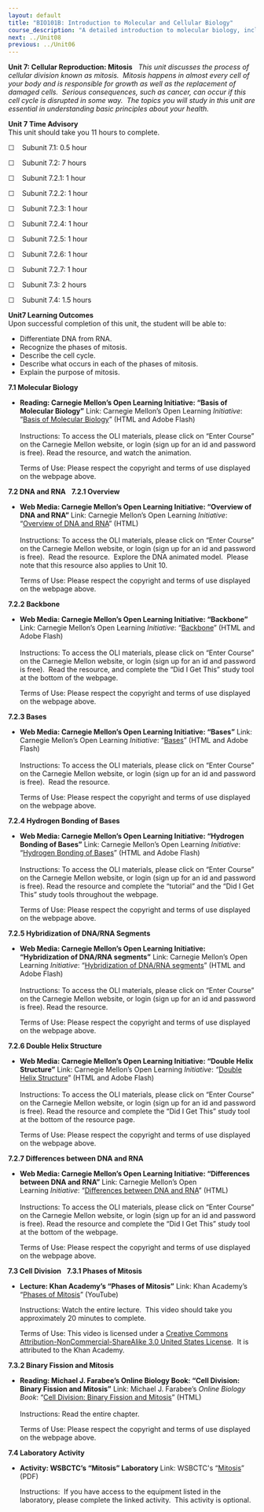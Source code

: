 ```yaml
---
layout: default
title: "BIO101B: Introduction to Molecular and Cellular Biology"
course_description: "A detailed introduction to molecular biology, including proteins, carbohydrates, lipids, and nucleic acids, water, and other compounds that make up the cell. Particular emphasis is placed on the cell membrane, mitosis and meiosis, genetics and gene expression, transcription and translation, and cellular metabolism."
next: ../Unit08
previous: ../Unit06
---
```

**Unit 7: Cellular Reproduction: Mitosis** <span id="7"></span> 
*This unit discusses the process of cellular division known as mitosis.
 Mitosis happens in almost every cell of your body and is responsible
for growth as well as the replacement of damaged cells.  Serious
consequences, such as cancer, can occur if this cell cycle is disrupted
in some way.  The topics you will study in this unit are essential in
understanding basic principles about your health.*

**Unit 7 Time Advisory**  
This unit should take you 11 hours to complete.  
  
☐    Subunit 7.1: 0.5 hour  
  
 ☐    Subunit 7.2: 7 hours

☐    Subunit 7.2.1: 1 hour

☐    Subunit 7.2.2: 1 hour

☐    Subunit 7.2.3: 1 hour

☐    Subunit 7.2.4: 1 hour

☐    Subunit 7.2.5: 1 hour

☐    Subunit 7.2.6: 1 hour

☐    Subunit 7.2.7: 1 hour

☐    Subunit 7.3: 2 hours  
  
 ☐    Subunit 7.4: 1.5 hours

**Unit7 Learning Outcomes**  
Upon successful completion of this unit, the student will be able to:  
-   Differentiate DNA from RNA.
-   Recognize the phases of mitosis.
-   Describe the cell cycle.
-   Describe what occurs in each of the phases of mitosis.
-   Explain the purpose of mitosis.

**7.1 Molecular Biology** <span id="7.1"></span> 
-   **Reading: Carnegie Mellon’s Open Learning Initiative: “Basis of
    Molecular Biology”**
    Link: Carnegie Mellon’s Open Learning *Initiative*: “[Basis of
    Molecular
    Biology](https://oli.web.cmu.edu/jcourse/webui/guest/activity.do?context=291f92e280020ca6012e3665726a297b&view=frameset)”
    (HTML and Adobe Flash)  
        
     Instructions: To access the OLI materials, please click on “Enter
    Course” on the Carnegie Mellon website, or login (sign up for an id
    and password is free). Read the resource, and watch the animation.  
      
     Terms of Use: Please respect the copyright and terms of use
    displayed on the webpage above.

**7.2 DNA and RNA** <span id="7.2"></span> 
**7.2.1 Overview** <span id="7.2.1"></span> 
-   **Web Media: Carnegie Mellon’s Open Learning Initiative: “Overview
    of DNA and RNA”**
    Link: Carnegie Mellon’s Open Learning *Initiative*: “[Overview of
    DNA and
    RNA](https://oli.web.cmu.edu/jcourse/workbook/activity/page?context=291f92e580020ca60062e06bc2c9a912&view=frameset)”
    (HTML)  
        
     Instructions: To access the OLI materials, please click on “Enter
    Course” on the Carnegie Mellon website, or login (sign up for an id
    and password is free).  Read the resource.  Explore the DNA animated
    model.  Please note that this resource also applies to Unit 10.  
      
     Terms of Use: Please respect the copyright and terms of use
    displayed on the webpage above.

**7.2.2 Backbone** <span id="7.2.2"></span> 
-   **Web Media: Carnegie Mellon’s Open Learning Initiative:
    “Backbone”**
    Link: Carnegie Mellon’s Open Learning *Initiative*:
    “[Backbone](https://oli.web.cmu.edu/jcourse/workbook/activity/page?context=291f92e680020ca601b1cf5ec3a10ae5&view=frameset)”
    (HTML and Adobe Flash)  
        
     Instructions: To access the OLI materials, please click on “Enter
    Course” on the Carnegie Mellon website, or login (sign up for an id
    and password is free).  Read the resource, and complete the “Did I
    Get This” study tool at the bottom of the webpage.  
      
     Terms of Use: Please respect the copyright and terms of use
    displayed on the webpage above.

**7.2.3 Bases** <span id="7.2.3"></span> 
-   **Web Media: Carnegie Mellon’s Open Learning Initiative: “Bases”**
    Link: Carnegie Mellon’s Open Learning *Initiative*:
    “[Bases](https://oli.web.cmu.edu/jcourse/workbook/activity/page?context=291f92e780020ca60179e87d40eb76fd&view=frameset)”
    (HTML and Adobe Flash)  
        
     Instructions: To access the OLI materials, please click on “Enter
    Course” on the Carnegie Mellon website, or login (sign up for an id
    and password is free).  Read the resource.  
      
     Terms of Use: Please respect the copyright and terms of use
    displayed on the webpage above.

**7.2.4 Hydrogen Bonding of Bases** <span id="7.2.4"></span> 
-   **Web Media: Carnegie Mellon’s Open Learning Initiative: “Hydrogen
    Bonding of Bases”**
    Link: Carnegie Mellon’s Open Learning *Initiative*: “[Hydrogen
    Bonding of
    Bases](https://oli.web.cmu.edu/jcourse/workbook/activity/page?context=291f92e980020ca600f29d712cf3b8dd&view=frameset)”
    (HTML and Adobe Flash)  
        
     Instructions: To access the OLI materials, please click on “Enter
    Course” on the Carnegie Mellon website, or login (sign up for an id
    and password is free). Read the resource and complete the “tutorial”
    and the “Did I Get This” study tools throughout the webpage.  
      
     Terms of Use: Please respect the copyright and terms of use
    displayed on the webpage above.

**7.2.5 Hybridization of DNA/RNA Segments** <span id="7.2.5"></span> 
-   **Web Media: Carnegie Mellon’s Open Learning Initiative:
    “Hybridization of DNA/RNA segments”**
    Link: Carnegie Mellon’s Open Learning *Initiative*: “[Hybridization
    of DNA/RNA
    segments](https://oli.web.cmu.edu/jcourse/workbook/activity/page?context=291f92ea80020ca601a3833d086a327c&view=frameset)”
    (HTML and Adobe Flash)  
        
     Instructions: To access the OLI materials, please click on “Enter
    Course” on the Carnegie Mellon website, or login (sign up for an id
    and password is free). Read the resource.  
      
     Terms of Use: Please respect the copyright and terms of use
    displayed on the webpage above.

**7.2.6 Double Helix Structure** <span id="7.2.6"></span> 
-   **Web Media: Carnegie Mellon’s Open Learning Initiative: “Double
    Helix Structure”**
    Link: Carnegie Mellon’s Open Learning *Initiative*: *“*[Double Helix
    Structure](https://oli.web.cmu.edu/jcourse/webui/guest/activity.do?context=291f92eb80020ca600b5080b19ade3ad&view=frameset)”
    (HTML and Adobe Flash)  
        
     Instructions: To access the OLI materials, please click on “Enter
    Course” on the Carnegie Mellon website, or login (sign up for an id
    and password is free). Read the resource and complete the “Did I Get
    This” study tool at the bottom of the resource page.  
      
     Terms of Use: Please respect the copyright and terms of use
    displayed on the webpage above.

**7.2.7 Differences between DNA and RNA** <span id="7.2.7"></span> 
-   **Web Media: Carnegie Mellon’s Open Learning Initiative:
    “Differences between DNA and RNA”**
    Link: Carnegie Mellon’s Open Learning *Initiative*: “[Differences
    between DNA and
    RNA](https://oli.web.cmu.edu/jcourse/webui/guest/activity.do?context=291f92ec80020ca600f185bf1c1a9946&view=frameset)”
    (HTML)  
        
     Instructions: To access the OLI materials, please click on “Enter
    Course” on the Carnegie Mellon website, or login (sign up for an id
    and password is free). Read the resource and complete the “Did I Get
    This” study tool at the bottom of the webpage.  
      
     Terms of Use: Please respect the copyright and terms of use
    displayed on the webpage above.

**7.3 Cell Division** <span id="7.3"></span> 
**7.3.1 Phases of Mitosis** <span id="7.3.1"></span> 
-   **Lecture: Khan Academy’s “Phases of Mitosis”**
    Link: Khan Academy’s “[Phases of
    Mitosis](http://www.khanacademy.org/video/phases-of-mitosis?playlist=Biology)”
    (YouTube)  
      
     Instructions: Watch the entire lecture.  This video should take you
    approximately 20 minutes to complete.  
      
     Terms of Use: This video is licensed under a [Creative Commons
    Attribution-NonCommercial-ShareAlike 3.0 United States
    License](http://creativecommons.org/licenses/by-nc-nd/3.0/).  It is
    attributed to the Khan Academy.

**7.3.2 Binary Fission and Mitosis** <span id="7.3.2"></span> 
-   **Reading: Michael J. Farabee’s Online Biology Book: “Cell Division:
    Binary Fission and Mitosis”**
    Link: Michael J. Farabee’s *Online Biology Book*: “[Cell Division:
    Binary Fission and
    Mitosis](http://www.emc.maricopa.edu/faculty/farabee/biobk/BioBookmito.html)”
    (HTML)  
        
     Instructions: Read the entire chapter.   
      
     Terms of Use: Please respect the copyright and terms of use
    displayed on the webpage above.

**7.4 Laboratory Activity** <span id="7.4"></span> 
-   **Activity: WSBCTC’s “Mitosis” Laboratory**
    Link: WSBCTC's
    “[Mitosis](http://www.saylor.org/site/wp-content/uploads/2011/09/BIO101B-7.4-WSBCTC-Mitosis1.pdf)”
    (PDF)  
      
     Instructions:  If you have access to the equipment listed in the
    laboratory, please complete the linked activity.  This activity is
    optional.


